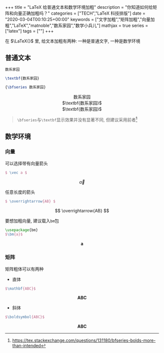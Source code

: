 +++
title = "LaTeX 给普通文本和数学环境加粗"
description = "你知道如何给矩阵和向量正确加粗吗？"
categories = ["TECH","LaTeX 科技排版"]
date = "2020-03-04T00:10:25+00:00"
keywords = ["文字加粗","矩阵加粗","向量加粗","LaTeX","matnoble","数系家园","数学小兵儿"]
mathjax = true
series = ["latex"]
tags = [""]
+++

在 $\LaTeX{}$ 里, 给文本加粗有两种: 一种是普通文字, 一种是数学环境

## 普通文本

```tex
数系家园

\textbf{数系家园}

{\bfseries 数系家园}
```
<center>
数系家园<br>
$\textbf{数系家园}$<br>
$\textbf{数系家园}$
</center>

> `\bfseries`与`\textbf`显示效果并没有显著不同, 但建议采用前者[^1]

## 数学环境

### 向量

可以选择带有向量箭头

```tex
$ \vec a $
```

$$ \vec a $$

任意长度的箭头

```tex
$ \overrightarrow{AB} $
```

$$ \overrightarrow{AB} $$

要想加粗向量, 建议载入`bm`包

```tex
\usepackage{bm}
$\bm{a}$
```

$$\boldsymbol{a}$$

### 矩阵

矩阵粗体可以有两种

- 直体

```tex
$\mathbf{ABC}$
```

$$\mathbf{ABC}$$

- 斜体

```tex
$\boldsymbol{ABC}$
```

$$\boldsymbol{ABC}$$

[^1]: https://tex.stackexchange.com/questions/131180/bfseries-bolds-more-than-intended
